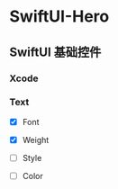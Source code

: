 # SwiftUI-Hero

## SwiftUI 基础控件

### Xcode

### Text

- [x] Font
- [x] Weight
- [ ] Style
- [ ] Color





